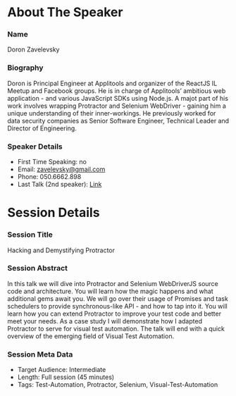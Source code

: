 About The Speaker
=================

### Name

Doron Zavelevsky

### Biography

Doron is Principal Engineer at Applitools and organizer of the ReactJS IL Meetup and Facebook groups.
He is in charge of Applitools’ ambitious web application - and various JavaScript SDKs using Node.js.
A majot part of his work involves wrapping Protractor and Selenium WebDriver - gaining him a unique understanding
of their inner-workings.
He previously worked for data security companies as Senior Software Engineer, Technical Leader and Director of Engineering.

### Speaker Details

- First Time Speaking: no
- Email: zavelevsky@gmail.com
- Phone: 050.6662.898
- Last Talk (2nd speaker): [Link](https://plus.google.com/events/c16c5n4tepun6kti2apo7b9ld0s?authkey=CJPRl-LxvIvVTQ)

Session Details
===============

### Session Title

Hacking and Demystifying Protractor

### Session Abstract

In this talk we will dive into Protractor and Selenium WebDriverJS source code and architecture.
You will learn how the magic happens and what additional gems await you. 
We will go over their usage of Promises and task schedulers to provide synchronous-like API - and how to tap into it.
You will learn how you can extend Protractor to improve your test code and better meet your needs.
As a case study I will demonstrate how I adapted Protractor to serve for visual test automation.
The talk will end with a quick overview of the emerging field of Visual Test Automation. 

### Session Meta Data

- Target Audience: Intermediate
- Length: Full session (45 minutes)
- Tags: Test-Automation, Protractor, Selenium, Visual-Test-Automation
